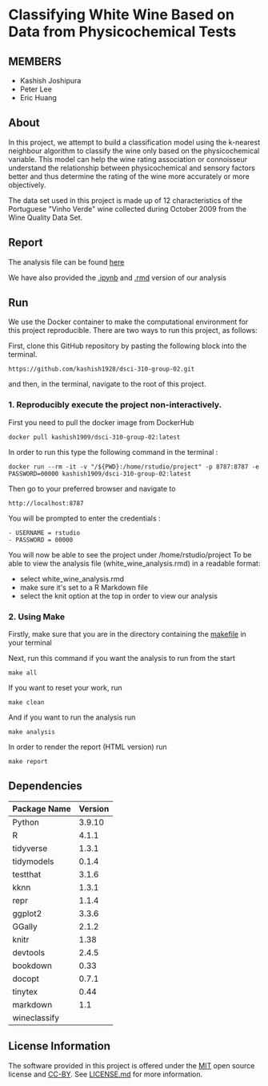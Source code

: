 
# Classifying White Wine Based on Data from Physicochemical Tests  
## MEMBERS  
- Kashish Joshipura  
- Peter Lee
- Eric Huang  
## About  
In this project, we attempt to build a classification model using the k-nearest neighbour algorithm to classify the wine only based on the physicochemical variable. This model can help the wine rating association or connoisseur understand the relationship between physicochemical and sensory factors better and thus determine the rating of the wine more accurately or more objectively.

The data set used in this project is made up of 12 characteristics of the Portuguese "Vinho Verde" wine collected during October 2009 from the Wine Quality Data Set.

## Report  
The analysis file can be found [here](notebooks/white_wine_analysis.html)

We have also provided the [.ipynb](notebooks/white_wine_analysis.ipynb) and [.rmd](notebooks/white_wine_analysis.rmd) version of our analysis

## Run  
We use the Docker container to make the computational environment for this project reproducible. There are two ways to run this project, as follows:

First, clone this GitHub repository by pasting the following block into the terminal.
```
https://github.com/kashish1928/dsci-310-group-02.git  
```
and then, in the terminal, navigate to the root of this project.

### 1. Reproducibly execute the project non-interactively.  
First you need to pull the docker image from DockerHub
```
docker pull kashish1909/dsci-310-group-02:latest
```

In order to run this type the following command in the terminal :
```
docker run --rm -it -v "/${PWD}:/home/rstudio/project" -p 8787:8787 -e PASSWORD=00000 kashish1909/dsci-310-group-02:latest
```

Then go to your preferred browser and navigate to
```
http://localhost:8787
```
You will be prompted to enter the credentials :
```
- USERNAME = rstudio
- PASSWORD = 00000
```
You will now be able to see the project under /home/rstudio/project
To be able to view the analysis file (white_wine_analysis.rmd) in a readable format:
- select white_wine_analysis.rmd 
- make sure it's set to a R Markdown file
- select the knit option at the top in order to view our analysis


### 2. Using Make
Firstly, make sure that you are in the directory containing the [makefile](Makefile) in your terminal

Next, run this command if you want the analysis to run from the start
```
make all
```
If you want to reset your work, run 
```
make clean
```
And if you want to run the analysis run 
```
make analysis
```
In order to render the report (HTML version) run 
```
make report
```

## Dependencies  


|Package Name|Version|
|--------------|---------|
|Python|3.9.10|
|R|4.1.1|
|tidyverse|1.3.1|
|tidymodels|0.1.4|
|testthat|3.1.6|
|kknn|1.3.1|
|repr|1.1.4|
|ggplot2|3.3.6|
|GGally |2.1.2|
|knitr|1.38|
|devtools|2.4.5|
|bookdown|0.33|
|docopt|0.7.1|
|tinytex|0.44|
|markdown|1.1|
|wineclassify||
## License Information  
The software provided in this project is offered under the [MIT](https://opensource.org/license/mit/) open source license and [CC-BY](https://creativecommons.org/about/cclicenses/#:~:text=CC%20BY%3A%20This%20license%20allows,license%20allows%20for%20commercial%20use.). See [LICENSE.md](LICENSE.md) for more information.
